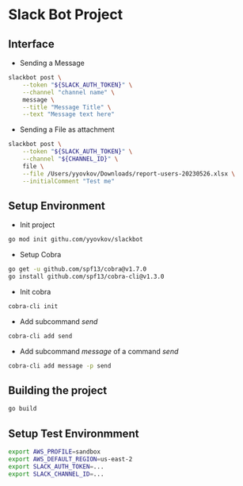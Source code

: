 # Slack Bot Project

## Interface

* Sending a Message

``` bash
slackbot post \
    --token "${SLACK_AUTH_TOKEN}" \
    --channel "channel name" \ 
    message \
    --title "Message Title" \
    --text "Message text here"
```

* Sending a File as attachment

``` bash
slackbot post \
    --token "${SLACK_AUTH_TOKEN}" \
    --channel "${CHANNEL_ID}" \
    file \
    --file /Users/yyovkov/Downloads/report-users-20230526.xlsx \
    --initialComment "Test me"
```

## Setup Environment

* Init project

``` bash
go mod init githu.com/yyovkov/slackbot
```

* Setup Cobra

``` bash
go get -u github.com/spf13/cobra@v1.7.0
go install github.com/spf13/cobra-cli@v1.3.0
```

* Init cobra

``` bash
cobra-cli init
```

* Add subcommand *send*

``` bash
cobra-cli add send
```

* Add subcommand *message* of a command *send*

``` bash
cobra-cli add message -p send
```

## Building the project

``` bash
go build
```

## Setup Test Environmment

``` bash
export AWS_PROFILE=sandbox
export AWS_DEFAULT_REGION=us-east-2
export SLACK_AUTH_TOKEN=...
export SLACK_CHANNEL_ID=...
```

